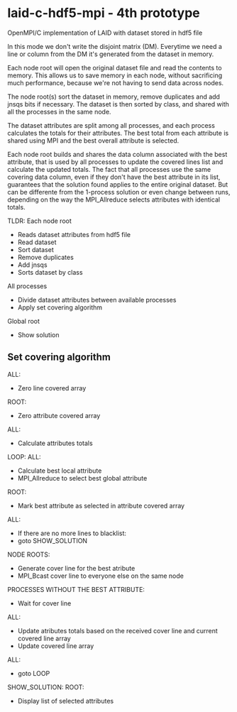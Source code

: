 # laid-c-hdf5-mpi - 4th prototype
OpenMPI/C implementation of LAID with dataset stored in hdf5 file

In this mode we don't write the disjoint matrix (DM).
Everytime we need a line or column from the DM it's generated from the dataset in memory.

Each node root will open the original dataset file and read the contents to memory. This allows us to save memory in
each node, without sacrificing much performance, because we're not having to send data across nodes.

The node root(s) sort the dataset in memory, remove duplicates and add jnsqs bits if necessary.
The dataset is then sorted by class, and shared with all the processes in the same node.

The dataset attributes are split among all processes, and each process calculates the totals for their attributes.
The best total from each attribute is shared using MPI and the best overall attribute is selected.

Each node root builds and shares the data column associated with the best attribute, that is used by all processes to
update the covered lines list and calculate the updated totals. The fact that all processes use the same covering data
column, even if they don't have the best attribute in its list, guarantees that the solution found applies to the
entire original dataset. But can be differente from the 1-process solution or even change between runs, depending on
the way the MPI_Allreduce selects attributes with identical totals.


TLDR:
Each node root
 - Reads dataset attributes from hdf5 file
 - Read dataset
 - Sort dataset
 - Remove duplicates
 - Add jnsqs
 - Sorts dataset by class

All processes
 - Divide dataset attributes between available processes
 - Apply set covering algorithm

Global root
 - Show solution

## Set covering algorithm
ALL:
 - Zero line covered array
 
ROOT:
 - Zero attribute covered array

ALL:
 - Calculate attributes totals

LOOP:
ALL:
 - Calculate best local attribute
 - MPI_Allreduce to select best global attribute
 
 ROOT:
 - Mark best attribute as selected in attribute covered array
 
 ALL:
 - If there are no more lines to blacklist:
  - goto SHOW_SOLUTION

NODE ROOTS:
 - Generate cover line for the best atribute
 - MPI_Bcast cover line to everyone else on the same node

PROCESSES WITHOUT THE BEST ATTRIBUTE:
 - Wait for cover line

ALL:
 - Update atributes totals based on the received cover line and current covered line array
 - Update covered line array

ALL:
 - goto LOOP

SHOW_SOLUTION:
ROOT:
 - Display list of selected attributes
 